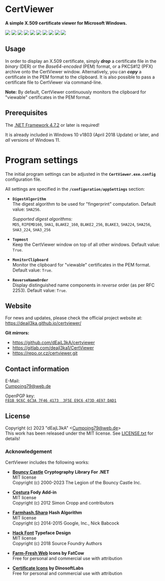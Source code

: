 # CertViewer

**A simple X.509 certificate viewer for Microsoft Windows.**

![](etc/images/certviewer_0.png)
![](etc/images/certviewer_1.png)
![](etc/images/certviewer_2.png)
![](etc/images/certviewer_3.png)
![](etc/images/certviewer_4.png)
![](etc/images/certviewer_5.png)
![](etc/images/certviewer_6.png)
![](etc/images/certviewer_7.png)
![](etc/images/certviewer_8.png)
![](etc/images/certviewer_9.png)

## Usage

In order to display an X.509 certificate, simply ***drop*** a certificate file in the *binary* (DER) or the *Base64-encoded* (PEM) format, or a PKCS#12 (PFX) archive onto the CertViewer window. Alternatively, you can ***copy*** a certificate in the PEM format to the clipboard. It is also possible to pass a certificate file to CertViewer via command-line.

**Note:** By default, CertViewer continuously monitors the clipboard for "viewable" certificates in the PEM format.

## Prerequisites

The [.NET Framework 4.7.2](https://dotnet.microsoft.com/en-us/download/dotnet-framework/net472) or later is required!

It is already included in Windows 10 v1803 (April 2018 Update) or later, and *all* versions of Windows 11.

# Program settings

The initial program settings can be adjusted in the **`CertViewer.exe.config`** configuration file.

All settings are specified in the **`/configuration/appSettings`** section:

* **`DigestAlgorithm`**  
  The digest algorithm to be used for "fingerprint" computation. Default value: `SHA256`.

  *Supported digest algorithms:*  
  `MD5`, `RIPEMD160`, `SHA1`, `BLAKE2_160`, `BLAKE2_256`, `BLAKE3`, `SHA224`, `SHA256`, `SHA3_224`, `SHA3_256`

* **`Topmost`**  
  Keep the CertViewer window on top of all other windows. Default value: `True`.

* **`MonitorClipboard`**  
  Monitor the clipboard for "viewable" certificates in the PEM format. Default value: `True`.

* **`ReverseNameOrder`**  
  Display distinguished name components in *reverse* order (as per RFC 2253). Default value: `True`.

## Website

For news and updates, please check the official project website at:  
<https://deajl3ka.github.io/certviewer/>

**Git mirrors:**

* <https://github.com/dEajL3kA/certviewer>
* <https://gitlab.com/deajl3ka1/CertViewer>
* <https://repo.or.cz/certviewer.git>

## Contact information

E-Mail:  
<Cumpoing79@web.de>

OpenPGP key:  
[`F81B 9C6C 6C3A 7F46 4173  3F5E E9C6 473D 4E97 DAD1`](https://keys.openpgp.org/vks/v1/by-fingerprint/F81B9C6C6C3A7F4641733F5EE9C6473D4E97DAD1)

## License

Copyright (c) 2023 "dEajL3kA" &lt;Cumpoing79@web.de&gt;  
This work has been released under the MIT license. See [LICENSE.txt](LICENSE.txt) for details!

### Acknowledgement

CertViewer includes the following works:

* **[Bouncy Castle](https://github.com/bcgit/bc-csharp) Cryptography Library For .NET**  
  MIT license  
  Copyright (c) 2000-2023 The Legion of the Bouncy Castle Inc.

* **[Costura](https://github.com/Fody/Costura) Fody Add-in**  
  MIT license  
  Copyright (c) 2012 Simon Cropp and contributors

* **[Farmhash.Sharp](https://github.com/nickbabcock/Farmhash.Sharp)  Hash Algorithm**  
  MIT license  
  Copyright (c) 2014-2015 Google, Inc., Nick Babcock

* **[Hack Font](https://github.com/source-foundry/Hack) Typeface Design**  
  MIT license  
  Copyright (c) 2018 Source Foundry Authors

* **[Farm-Fresh Web](http://www.fatcow.com/free-icons) Icons by FatCow**  
  Free for personal and commercial use with attribution

* **[Certificate Icons](https://www.flaticon.com/free-icon/certificate_3885250) by DinosoftLabs**  
  Free for personal and commercial use with attribution
